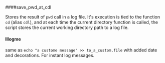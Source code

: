 ####save_pwd_at_cdl

Stores the result of `pwd` call in a log file. It's execution is tied to the function `cd` (alias `cdl`), and at each time the current directory function is called, the script stores the current working directory path to a log file. 

#### lllogme

same as `echo "a custome message" >> to_a_custom.file` with added date and decorations. For instant log messages. 
